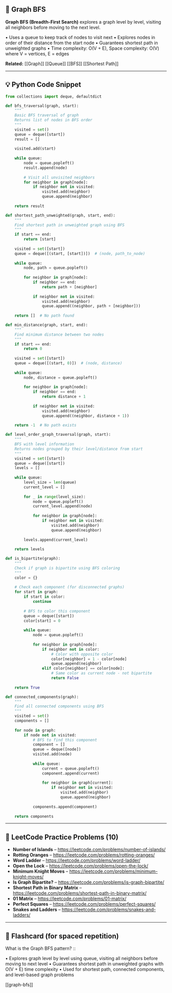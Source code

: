 ## 🧠 Graph BFS

**Graph BFS (Breadth-First Search)** explores a graph level by level, visiting all neighbors before moving to the next level.

• Uses a queue to keep track of nodes to visit next
• Explores nodes in order of their distance from the start node
• Guarantees shortest path in unweighted graphs
• Time complexity: O(V + E), Space complexity: O(V) where V = vertices, E = edges

**Related:** [[Graph]] [[Queue]] [[BFS]] [[Shortest Path]]

---

## 💡 Python Code Snippet

```python
from collections import deque, defaultdict

def bfs_traversal(graph, start):
    """
    Basic BFS traversal of graph
    Returns list of nodes in BFS order
    """
    visited = set()
    queue = deque([start])
    result = []
    
    visited.add(start)
    
    while queue:
        node = queue.popleft()
        result.append(node)
        
        # Visit all unvisited neighbors
        for neighbor in graph[node]:
            if neighbor not in visited:
                visited.add(neighbor)
                queue.append(neighbor)
    
    return result

def shortest_path_unweighted(graph, start, end):
    """
    Find shortest path in unweighted graph using BFS
    """
    if start == end:
        return [start]
    
    visited = set([start])
    queue = deque([(start, [start])])  # (node, path_to_node)
    
    while queue:
        node, path = queue.popleft()
        
        for neighbor in graph[node]:
            if neighbor == end:
                return path + [neighbor]
            
            if neighbor not in visited:
                visited.add(neighbor)
                queue.append((neighbor, path + [neighbor]))
    
    return []  # No path found

def min_distance(graph, start, end):
    """
    Find minimum distance between two nodes
    """
    if start == end:
        return 0
    
    visited = set([start])
    queue = deque([(start, 0)])  # (node, distance)
    
    while queue:
        node, distance = queue.popleft()
        
        for neighbor in graph[node]:
            if neighbor == end:
                return distance + 1
            
            if neighbor not in visited:
                visited.add(neighbor)
                queue.append((neighbor, distance + 1))
    
    return -1  # No path exists

def level_order_graph_traversal(graph, start):
    """
    BFS with level information
    Returns nodes grouped by their level/distance from start
    """
    visited = set([start])
    queue = deque([start])
    levels = []
    
    while queue:
        level_size = len(queue)
        current_level = []
        
        for _ in range(level_size):
            node = queue.popleft()
            current_level.append(node)
            
            for neighbor in graph[node]:
                if neighbor not in visited:
                    visited.add(neighbor)
                    queue.append(neighbor)
        
        levels.append(current_level)
    
    return levels

def is_bipartite(graph):
    """
    Check if graph is bipartite using BFS coloring
    """
    color = {}
    
    # Check each component (for disconnected graphs)
    for start in graph:
        if start in color:
            continue
        
        # BFS to color this component
        queue = deque([start])
        color[start] = 0
        
        while queue:
            node = queue.popleft()
            
            for neighbor in graph[node]:
                if neighbor not in color:
                    # Color with opposite color
                    color[neighbor] = 1 - color[node]
                    queue.append(neighbor)
                elif color[neighbor] == color[node]:
                    # Same color as current node - not bipartite
                    return False
    
    return True

def connected_components(graph):
    """
    Find all connected components using BFS
    """
    visited = set()
    components = []
    
    for node in graph:
        if node not in visited:
            # BFS to find this component
            component = []
            queue = deque([node])
            visited.add(node)
            
            while queue:
                current = queue.popleft()
                component.append(current)
                
                for neighbor in graph[current]:
                    if neighbor not in visited:
                        visited.add(neighbor)
                        queue.append(neighbor)
            
            components.append(component)
    
    return components
```

---

## 🔗 LeetCode Practice Problems (10)

- **Number of Islands** – https://leetcode.com/problems/number-of-islands/
- **Rotting Oranges** – https://leetcode.com/problems/rotting-oranges/
- **Word Ladder** – https://leetcode.com/problems/word-ladder/
- **Open the Lock** – https://leetcode.com/problems/open-the-lock/
- **Minimum Knight Moves** – https://leetcode.com/problems/minimum-knight-moves/
- **Is Graph Bipartite?** – https://leetcode.com/problems/is-graph-bipartite/
- **Shortest Path in Binary Matrix** – https://leetcode.com/problems/shortest-path-in-binary-matrix/
- **01 Matrix** – https://leetcode.com/problems/01-matrix/
- **Perfect Squares** – https://leetcode.com/problems/perfect-squares/
- **Snakes and Ladders** – https://leetcode.com/problems/snakes-and-ladders/

---

## 🧠 Flashcard (for spaced repetition)

What is the Graph BFS pattern? ::

• Explores graph level by level using queue, visiting all neighbors before moving to next level
• Guarantees shortest path in unweighted graphs with O(V + E) time complexity
• Used for shortest path, connected components, and level-based graph problems

[[graph-bfs]] 